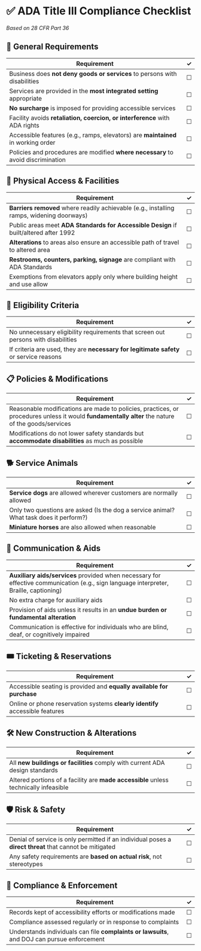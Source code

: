 # ✅ ADA Title III Compliance Checklist

*Based on 28 CFR Part 36*

## 🏢 General Requirements

| Requirement                                                                      | ✓   |
| -------------------------------------------------------------------------------- | --- |
| Business does **not deny goods or services** to persons with disabilities        | ☐   |
| Services are provided in the **most integrated setting** appropriate             | ☐   |
| **No surcharge** is imposed for providing accessible services                    | ☐   |
| Facility avoids **retaliation, coercion, or interference** with ADA rights       | ☐   |
| Accessible features (e.g., ramps, elevators) are **maintained** in working order | ☐   |
| Policies and procedures are modified **where necessary** to avoid discrimination | ☐   |

## 🚪 Physical Access & Facilities

| Requirement                                                                               | ✓   |
| ----------------------------------------------------------------------------------------- | --- |
| **Barriers removed** where readily achievable (e.g., installing ramps, widening doorways) | ☐   |
| Public areas meet **ADA Standards for Accessible Design** if built/altered after 1992     | ☐   |
| **Alterations** to areas also ensure an accessible path of travel to altered area         | ☐   |
| **Restrooms, counters, parking, signage** are compliant with ADA Standards                | ☐   |
| Exemptions from elevators apply only where building height and use allow                  | ☐   |

## 📄 Eligibility Criteria

| Requirement                                                                           | ✓   |
| ------------------------------------------------------------------------------------- | --- |
| No unnecessary eligibility requirements that screen out persons with disabilities     | ☐   |
| If criteria are used, they are **necessary for legitimate safety** or service reasons | ☐   |

## 📋 Policies & Modifications

| Requirement                                                                                                                                      | ✓   |
| ------------------------------------------------------------------------------------------------------------------------------------------------ | --- |
| Reasonable modifications are made to policies, practices, or procedures unless it would **fundamentally alter** the nature of the goods/services | ☐   |
| Modifications do not lower safety standards but **accommodate disabilities** as much as possible                                                 | ☐   |

## 🐕 Service Animals

| Requirement                                                                            | ✓   |
| -------------------------------------------------------------------------------------- | --- |
| **Service dogs** are allowed wherever customers are normally allowed                   | ☐   |
| Only two questions are asked (Is the dog a service animal? What task does it perform?) | ☐   |
| **Miniature horses** are also allowed when reasonable                                  | ☐   |

## 🧏 Communication & Aids

| Requirement                                                                                                                            | ✓   |
| -------------------------------------------------------------------------------------------------------------------------------------- | --- |
| **Auxiliary aids/services** provided when necessary for effective communication (e.g., sign language interpreter, Braille, captioning) | ☐   |
| No extra charge for auxiliary aids                                                                                                     | ☐   |
| Provision of aids unless it results in an **undue burden or fundamental alteration**                                                   | ☐   |
| Communication is effective for individuals who are blind, deaf, or cognitively impaired                                                | ☐   |

## 🎟️ Ticketing & Reservations

| Requirement                                                                  | ✓   |
| ---------------------------------------------------------------------------- | --- |
| Accessible seating is provided and **equally available for purchase**        | ☐   |
| Online or phone reservation systems **clearly identify** accessible features | ☐   |

## 🛠️ New Construction & Alterations

| Requirement                                                                          | ✓   |
| ------------------------------------------------------------------------------------ | --- |
| All **new buildings or facilities** comply with current ADA design standards         | ☐   |
| Altered portions of a facility are **made accessible** unless technically infeasible | ☐   |

## 🛡️ Risk & Safety

| Requirement                                                                                             | ✓   |
| ------------------------------------------------------------------------------------------------------- | --- |
| Denial of service is only permitted if an individual poses a **direct threat** that cannot be mitigated | ☐   |
| Any safety requirements are **based on actual risk**, not stereotypes                                   | ☐   |

## 📜 Compliance & Enforcement

| Requirement                                                                                 | ✓   |
| ------------------------------------------------------------------------------------------- | --- |
| Records kept of accessibility efforts or modifications made                                 | ☐   |
| Compliance assessed regularly or in response to complaints                                  | ☐   |
| Understands individuals can file **complaints or lawsuits**, and DOJ can pursue enforcement | ☐   |
